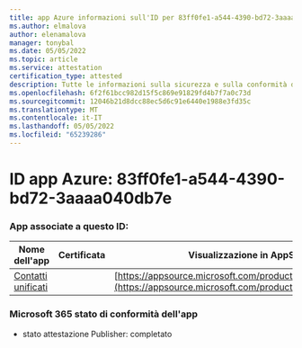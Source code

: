 ```yaml
---
title: app Azure informazioni sull'ID per 83ff0fe1-a544-4390-bd72-3aaaa040db7e
ms.author: elmalova
author: elenamalova
manager: tonybal
ms.date: 05/05/2022
ms.topic: article
ms.service: attestation
certification_type: attested
description: Tutte le informazioni sulla sicurezza e sulla conformità disponibili per 83ff0fe1-a544-4390-bd72-3aaaa040db7e.
ms.openlocfilehash: 6f2f61bcc982d15f5c869e91829fd4b7f7a0c73d
ms.sourcegitcommit: 12046b21d8dcc88ec5d6c91e6440e1988e3fd35c
ms.translationtype: MT
ms.contentlocale: it-IT
ms.lasthandoff: 05/05/2022
ms.locfileid: "65239286"
---
```

# <a name="azure-app-id-83ff0fe1-a544-4390-bd72-3aaaa040db7e"></a>ID app Azure: 83ff0fe1-a544-4390-bd72-3aaaa040db7e


### <a name="apps-associated-with-this-id"></a>App associate a questo ID:
| **Nome dell'app** | **Certificata** | **Visualizzazione in AppSource** |
|--------------|---------------|-----------------------|
| [Contatti unificati](../forward/WA200003877.md) |  | [https://appsource.microsoft.com/product/office/WA200003877](https://appsource.microsoft.com/product/office/WA200003877) |

### <a name="microsoft-365-app-compliance-status"></a>Microsoft 365 stato di conformità dell'app
- stato attestazione Publisher: completato
